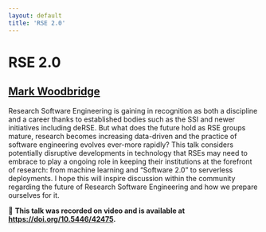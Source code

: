 ```yaml
---
layout: default
title: 'RSE 2.0'
---
```


# RSE 2.0

## [Mark Woodbridge](../../speaker/WXZLNN/)

Research Software Engineering is gaining in recognition as both a discipline and a career thanks to established bodies such as the SSI and newer initiatives including deRSE. But what does the future hold as RSE groups mature, research becomes increasing data-driven and the practice of software engineering evolves ever-more rapidly?  This talk considers potentially disruptive developments in technology that RSEs may need to embrace to play a ongoing role in keeping their institutions at the forefront of research: from machine learning and “Software 2.0” to serverless deployments. I hope this will inspire discussion within the community regarding the future of Research Software Engineering and how we prepare ourselves for it.

🎥 **This talk was recorded on video and is available at <https://doi.org/10.5446/42475>.**
